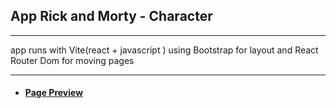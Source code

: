 ##  App Rick and Morty - Character 
_______________________________________________________________________________________________________________________________________________
app runs with Vite(react + javascript ) using Bootstrap for layout and React Router Dom  for moving pages

------
    


- #### [ Page Preview ](https://matias-d.github.io/react-rick-and-morty/) 
